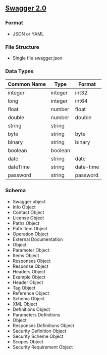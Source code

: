 
## [Swagger 2.0](http://swagger.io/specification/)
### Format
* JSON or YAML
### File Structure
* Single file swagger.json
### Data Types
Common Name | Type | Format
--- | --- | ---
integer | integer | int32
long| integer | int64
float | number | float
double | number | double
string | string
byte | string | byte
binary | string | binary
boolean | boolean
date | string | date
dateTime | string | date-time
password | string | password


### Schema
* Swagger object
* Info Object
* Contact Object
* License Object
* Paths Object
* Path Item Object
* Operation Object
* External Documentation
* Object
* Parameter Object
* Items Object
* Responses Object
* Response Object
* Headers Object
* Example Object
* Header Object
* Tag Object
* Reference Object
* Schema Object
* XML Object
* Definitions Object
* Parameters Definitions
* Object
* Responses Definitions Object
* Security Definition Object
* Security Scheme Object
* Scopes Object
* Security Requirement Object
